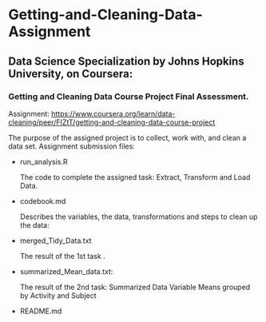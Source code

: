 # Getting-and-Cleaning-Data-Assignment

## Data Science Specialization by Johns Hopkins University, on Coursera:
### Getting and Cleaning Data Course Project Final Assessment.

Assignment:  https://www.coursera.org/learn/data-cleaning/peer/FIZtT/getting-and-cleaning-data-course-project

The purpose of the assigned project is to collect, work with, and clean a data set.
Assignment submission files:

 - run_analysis.R
 
    The code to complete the assigned task: Extract, Transform and Load Data.

 - codebook.md
 
    Describes the variables, the data, transformations and steps to clean up the data:

 - merged_Tidy_Data.txt
 
    The result of the 1st task .
    
 - summarized_Mean_data.txt:
 
    The result of the 2nd task: Summarized Data Variable Means grouped by Activity and Subject
 
 - README.md
